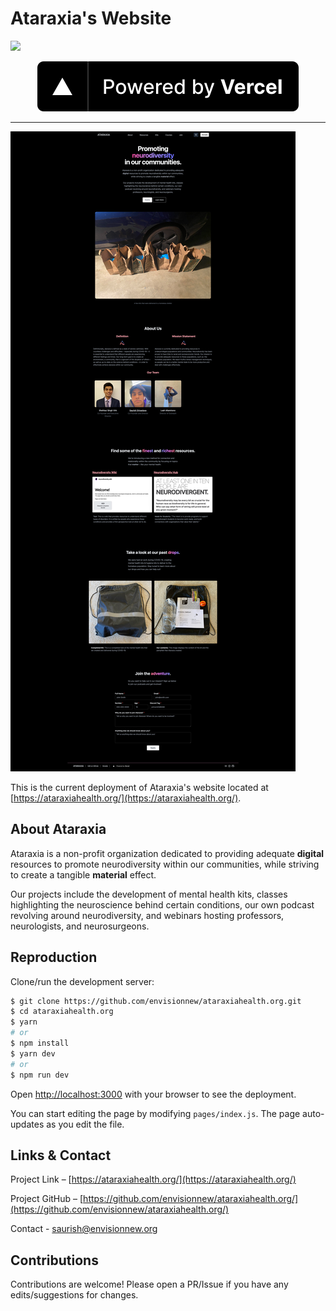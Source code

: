 # Ataraxia's Website

<img src="./.github/lighthouse-new.jpg" />

<a href="https://vercel.com/?utm_source=envisionnew&utm_campaign=oss" align="center">
  <p href="" align="center">
    <img src="./.github/powered-by-vercel.svg" />
  </p>
</a>

---

<img src="./.github/home.png" />

This is the current deployment of Ataraxia's website located at [https://ataraxiahealth.org/](https://ataraxiahealth.org/).

## About Ataraxia

Ataraxia is a non-profit organization dedicated to providing adequate **digital** resources to promote neurodiversity within our communities, while striving to create a tangible **material** effect.

Our projects include the development of mental health kits, classes highlighting the neuroscience behind certain conditions, our own podcast revolving around neurodiversity, and webinars hosting professors, neurologists, and neurosurgeons.

## Reproduction

Clone/run the development server:

```bash
$ git clone https://github.com/envisionnew/ataraxiahealth.org.git
$ cd ataraxiahealth.org
$ yarn
# or
$ npm install
$ yarn dev
# or
$ npm run dev
```

Open [http://localhost:3000](http://localhost:3000) with your browser to see the deployment.

You can start editing the page by modifying `pages/index.js`. The page auto-updates as you edit the file.

## Links & Contact

Project Link – [https://ataraxiahealth.org/](https://ataraxiahealth.org/)

Project GitHub – [https://github.com/envisionnew/ataraxiahealth.org/](https://github.com/envisionnew/ataraxiahealth.org/)

Contact - [saurish@envisionnew.org](mailto:saurish@envisionnew.org)

## Contributions

Contributions are welcome! Please open a PR/Issue if you have any edits/suggestions for changes.
